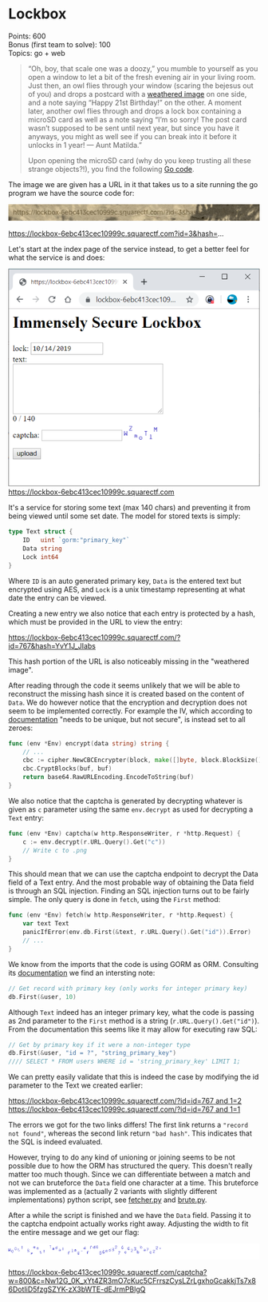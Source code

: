 
# Lockbox
Points: 600  
Bonus (first team to solve): 100  
Topics: go + web  

> “Oh, boy, that scale one was a doozy,” you mumble to yourself as you open a window to let a bit of the fresh evening air in your living room. Just then, an owl flies through your window (scaring the bejesus out of you) and drops a postcard with a [weathered image](2d54922e37f2322f_sticker.png) on one side, and a note saying “Happy 21st Birthday!” on the other. A moment later, another owl flies through and drops a lock box containing a microSD card as well as a note saying “I’m so sorry! The post card wasn’t supposed to be sent until next year, but since you have it anyways, you might as well see if you can break into it before it unlocks in 1 year! — Aunt Matilda.”
> 
> Upon opening the microSD card (why do you keep trusting all these strange objects?!), you find the following [Go code](./lockbox/lockbox.go).


The image we are given has a URL in it that takes us to a site running the
go program we have the source code for:

![2d54922e37f2322f_sticker.png](2d54922e37f2322f_sticker.png)

https://lockbox-6ebc413cec10999c.squarectf.com?id=3&hash=...

Let's start at the index page of the service instead, to get a better feel
for what the service is and does:

![lockbox index](lockbox_index.png)
https://lockbox-6ebc413cec10999c.squarectf.com

It's a service for storing some text (max 140 chars) and preventing it
from being viewed until some set date. The model for stored texts is
simply:

```go
type Text struct {
	ID   uint `gorm:"primary_key"`
	Data string
	Lock int64
}
```

Where `ID` is an auto generated primary key, `Data` is the entered text
but encrypted using AES, and `Lock` is a unix timestamp representing at
what date the entry can be viewed.

Creating a new entry we also notice that each entry is protected by a
hash, which must be provided in the URL to view the entry:

https://lockbox-6ebc413cec10999c.squarectf.com/?id=767&hash=YvY1J_JIabs

This hash portion of the URL is also noticeably missing in the "weathered
image".

After reading through the code it seems unlikely that we will be able to
reconstruct the missing hash since it is created based on the content of
`Data`. We do however notice that the encryption and decryption does not
seem to be implemented correctly. For example the IV, which according to
[documentation](https://golang.org/pkg/crypto/cipher/#example_NewCBCEncrypter)
"needs to be unique, but not secure", is instead set to all zeroes:

```go
func (env *Env) encrypt(data string) string {
	// ...
	cbc := cipher.NewCBCEncrypter(block, make([]byte, block.BlockSize()))
	cbc.CryptBlocks(buf, buf)
	return base64.RawURLEncoding.EncodeToString(buf)
}
```

We also notice that the captcha is generated by decrypting whatever is
given as `c` parameter using the same `env.decrypt` as used for decrypting
a `Text` entry:

```go
func (env *Env) captcha(w http.ResponseWriter, r *http.Request) {
	c := env.decrypt(r.URL.Query().Get("c"))
	// Write c to .png
}
```

This should mean that we can use the captcha endpoint to decrypt the
Data field of a Text entry. And the most probable way of obtaining the
Data field is through an SQL injection. Finding an SQL injection turns
out to be fairly simple. The only query is done in `fetch`, using the
`First` method:

```go
func (env *Env) fetch(w http.ResponseWriter, r *http.Request) {
	var text Text
    panicIfError(env.db.First(&text, r.URL.Query().Get("id")).Error)
    // ...
}
```

We know from the imports that the code is using GORM as ORM. Consulting
its [documentation](http://gorm.io/docs/query.html) we find an intersting
note:

```go
// Get record with primary key (only works for integer primary key)
db.First(&user, 10)
```

Although `Text` indeed has an integer primary key, what the code is
passing as 2nd parameter to the `First` method is a string 
(`r.URL.Query().Get("id")`). From the documentation this seems like it may
allow for executing raw SQL:

```go
// Get by primary key if it were a non-integer type
db.First(&user, "id = ?", "string_primary_key")
//// SELECT * FROM users WHERE id = 'string_primary_key' LIMIT 1;
```

We can pretty easily validate that this is indeed the case by modifying
the id parameter to the Text we created earlier:

[https://lockbox-6ebc413cec10999c.squarectf.com/?id=id=767 and 1=2](https://lockbox-6ebc413cec10999c.squarectf.com/?id=id%3D767%20and%201%3D2)  
[https://lockbox-6ebc413cec10999c.squarectf.com/?id=id=767 and 1=1](https://lockbox-6ebc413cec10999c.squarectf.com/?id=id%3D767%20and%201%3D1)  

The errors we got for the two links differs! The first link returns a
`"record not found"`, whereas the second link return `"bad hash"`. This
indicates that the SQL is indeed evaluated.

However, trying to do any kind of unioning or joining seems to be not
possible due to how the ORM has structured the query. This doesn't really
matter too much though. Since we can differentiate between a match and not
we can bruteforce the `Data` field one character at a time. This
bruteforce was implemented as a (actually 2 variants with slightly
different implementations) python script, see [fetcher.py](./fetcher.py)
and [brute.py](./brute.py).

After a while the script is finished and we have the `Data` field. Passing
it to the captcha endpoint actually works right away. Adjusting the width
to fit the entire message and we get our flag:

![flag](./flag.png)

https://lockbox-6ebc413cec10999c.squarectf.com/captcha?w=800&c=Nw12G_0K_xYt4ZR3mO7cKuc5CFrrszCysLZrLgxhoGcakkjTs7x86DotIiD5fzgSZYK-zX3bWTE-dEJrmPBlgQ

